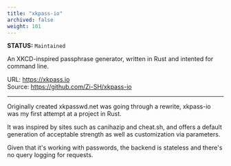 ```yaml
---
title: "xkpass-io"
archived: false
weight: 101
---
```

**STATUS:** `Maintained`

An XKCD-inspired passphrase generator, written in Rust and intented for command line. 

URL: https://xkpass.io   
Source: https://github.com/Zi-SH/xkpass-io
<!--more-->
---

Originally created xkpasswd.net was going through a rewrite, xkpass-io was my first attempt at a project in Rust. 

It was inspired by sites such as canihazip and cheat.sh, and offers a default generation of acceptable strength as well as customization via parameters. 

Given that it's working with passwords, the backend is stateless and there's no query logging for requests. 
